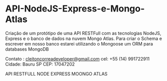# API-NodeJS-Express-e-Mongo-Atlas
Criação de um protótipo de uma API RESTFull com as tecnologias NodeJS, Express e o banco de dados na nuvem Mongo Atlas. Para criar o Schema e escrever em nosso banco estarei utilizando o Mongoose um ORM para databases MongoDB

Contato : cleitoncorreadeveloper@gmail.com
cel: +55 (14) 991722911
Cidade: Bauru SP
CEP: 17047202


API RESTFULL NODE EXPRESS MOONGO ATLAS
